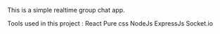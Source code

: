 This is a simple realtime group chat app.

Tools used in this project :
React
Pure css
NodeJs
ExpressJs
Socket.io
